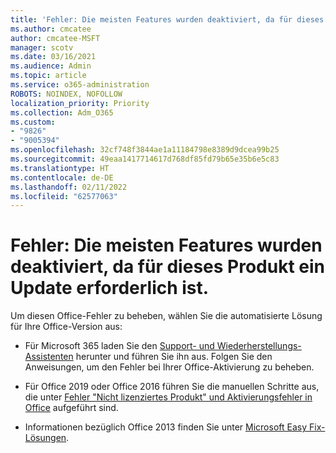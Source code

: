 ```yaml
---
title: 'Fehler: Die meisten Features wurden deaktiviert, da für dieses Produkt ein Update erforderlich ist.'
ms.author: cmcatee
author: cmcatee-MSFT
manager: scotv
ms.date: 03/16/2021
ms.audience: Admin
ms.topic: article
ms.service: o365-administration
ROBOTS: NOINDEX, NOFOLLOW
localization_priority: Priority
ms.collection: Adm_O365
ms.custom:
- "9826"
- "9005394"
ms.openlocfilehash: 32cf748f3844ae1a11184798e8389d9dcea99b25
ms.sourcegitcommit: 49eaa1417714617d768df85fd79b65e35b6e5c83
ms.translationtype: HT
ms.contentlocale: de-DE
ms.lasthandoff: 02/11/2022
ms.locfileid: "62577063"
---
```

# <a name="error-most-of-the-features-have-been-disabled-because-this-product-requires-an-update"></a>Fehler: Die meisten Features wurden deaktiviert, da für dieses Produkt ein Update erforderlich ist.

Um diesen Office-Fehler zu beheben, wählen Sie die automatisierte Lösung für Ihre Office-Version aus:

- Für Microsoft 365 laden Sie den [Support- und Wiederherstellungs-Assistenten](https://aka.ms/SaRA-OfficeActivation-Chat) herunter und führen Sie ihn aus. Folgen Sie den Anweisungen, um den Fehler bei Ihrer Office-Aktivierung zu beheben.

- Für Office 2019 oder Office 2016 führen Sie die manuellen Schritte aus, die unter [Fehler "Nicht lizenziertes Produkt" und Aktivierungsfehler in Office](https://support.microsoft.com/office/0d23d3c0-c19c-4b2f-9845-5344fedc4380#bkmk_fixyourself) aufgeführt sind.

- Informationen bezüglich Office 2013 finden Sie unter [Microsoft Easy Fix-Lösungen](https://support.microsoft.com/topic/microsoft-easy-fix-solutions-have-been-discontinued-b0f4b5f9-3b5a-bd9e-d75d-d45e2f12e16c).